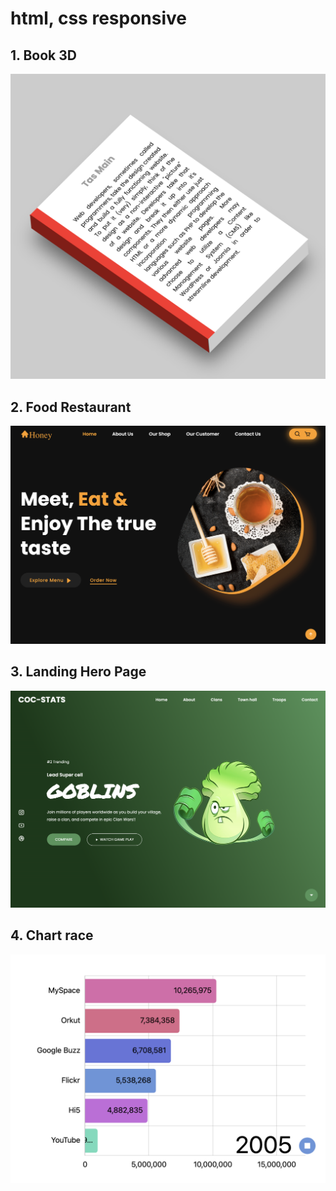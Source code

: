 # html, css responsive

## 1. Book 3D

![book 3d](images/book_3d.png)

## 2. Food Restaurant

![Food Restaurant](images/food_restaurant.png)

## 3. Landing Hero Page

![Landing Hero Page](images/landing_hero.png)

## 4. Chart race

![Chart race](images/chart_race.png)
